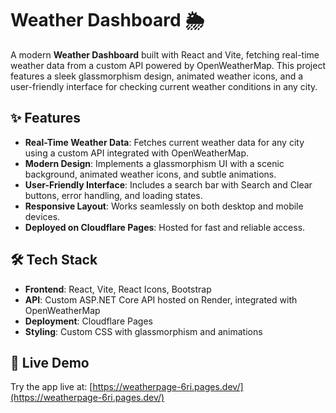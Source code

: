 # Weather Dashboard 🌦️

A modern **Weather Dashboard** built with React and Vite, fetching real-time weather data from a custom API powered by OpenWeatherMap. This project features a sleek glassmorphism design, animated weather icons, and a user-friendly interface for checking current weather conditions in any city.

## ✨ Features
- **Real-Time Weather Data**: Fetches current weather data for any city using a custom API integrated with OpenWeatherMap.
- **Modern Design**: Implements a glassmorphism UI with a scenic background, animated weather icons, and subtle animations.
- **User-Friendly Interface**: Includes a search bar with Search and Clear buttons, error handling, and loading states.
- **Responsive Layout**: Works seamlessly on both desktop and mobile devices.
- **Deployed on Cloudflare Pages**: Hosted for fast and reliable access.

## 🛠️ Tech Stack
- **Frontend**: React, Vite, React Icons, Bootstrap
- **API**: Custom ASP.NET Core API hosted on Render, integrated with OpenWeatherMap
- **Deployment**: Cloudflare Pages
- **Styling**: Custom CSS with glassmorphism and animations

## 🚀 Live Demo
Try the app live at: [https://weatherpage-6ri.pages.dev/](https://weatherpage-6ri.pages.dev/)

